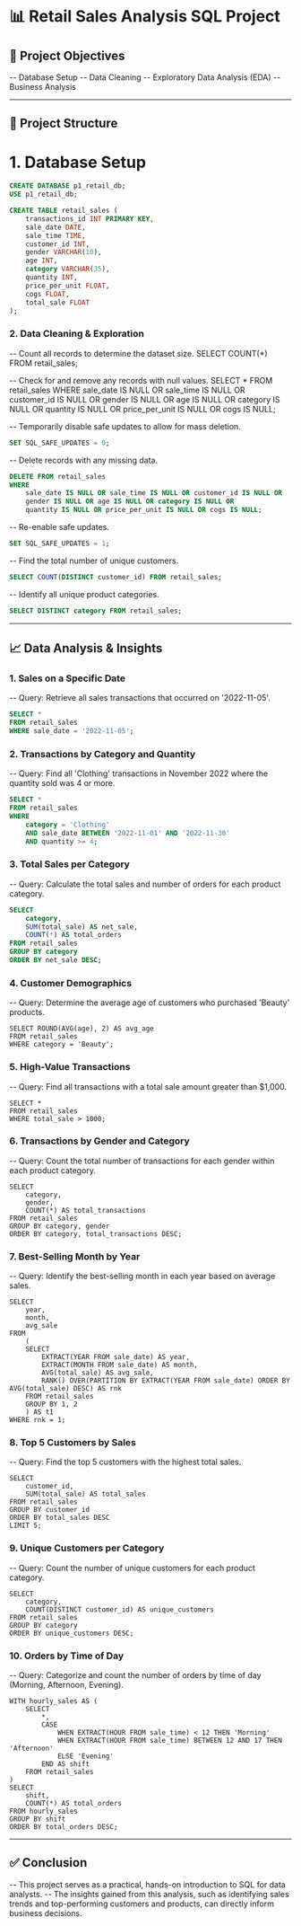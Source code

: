# 📊 Retail Sales Analysis SQL Project

## 🎯 Project Objectives
-- Database Setup
-- Data Cleaning
-- Exploratory Data Analysis (EDA)
-- Business Analysis

---------------------------------------------------------------------------------------------------

## 📂 Project Structure

# 1. Database Setup
```sql
CREATE DATABASE p1_retail_db;
USE p1_retail_db;

CREATE TABLE retail_sales (
    transactions_id INT PRIMARY KEY,
    sale_date DATE,
    sale_time TIME,
    customer_id INT,
    gender VARCHAR(10),
    age INT,
    category VARCHAR(35),
    quantity INT,
    price_per_unit FLOAT,
    cogs FLOAT,
    total_sale FLOAT
);
```
### 2. Data Cleaning & Exploration

-- Count all records to determine the dataset size.
SELECT COUNT(*) FROM retail_sales;

-- Check for and remove any records with null values.
SELECT * FROM retail_sales
WHERE
    sale_date IS NULL OR sale_time IS NULL OR customer_id IS NULL OR
    gender IS NULL OR age IS NULL OR category IS NULL OR
    quantity IS NULL OR price_per_unit IS NULL OR cogs IS NULL;

-- Temporarily disable safe updates to allow for mass deletion.
```sql
SET SQL_SAFE_UPDATES = 0;
```
-- Delete records with any missing data.
```sql
DELETE FROM retail_sales
WHERE
    sale_date IS NULL OR sale_time IS NULL OR customer_id IS NULL OR
    gender IS NULL OR age IS NULL OR category IS NULL OR
    quantity IS NULL OR price_per_unit IS NULL OR cogs IS NULL;
```
-- Re-enable safe updates.
```sql
SET SQL_SAFE_UPDATES = 1;
```
-- Find the total number of unique customers.
```sql
SELECT COUNT(DISTINCT customer_id) FROM retail_sales;
```
-- Identify all unique product categories.
```sql
SELECT DISTINCT category FROM retail_sales;
```
---------------------------------------------------------------------------------------------------

## 📈 Data Analysis & Insights

### 1. Sales on a Specific Date
-- Query: Retrieve all sales transactions that occurred on '2022-11-05'.
```sql
SELECT *
FROM retail_sales
WHERE sale_date = '2022-11-05';
```
### 2. Transactions by Category and Quantity
-- Query: Find all 'Clothing' transactions in November 2022 where the quantity sold was 4 or more.
```sql
SELECT *
FROM retail_sales
WHERE
    category = 'Clothing'
    AND sale_date BETWEEN '2022-11-01' AND '2022-11-30'
    AND quantity >= 4;
```
### 3. Total Sales per Category
-- Query: Calculate the total sales and number of orders for each product category.
```sql
SELECT
    category,
    SUM(total_sale) AS net_sale,
    COUNT(*) AS total_orders
FROM retail_sales
GROUP BY category
ORDER BY net_sale DESC;
```

### 4. Customer Demographics
-- Query: Determine the average age of customers who purchased 'Beauty' products.
```
SELECT ROUND(AVG(age), 2) AS avg_age
FROM retail_sales
WHERE category = 'Beauty';
```
### 5. High-Value Transactions
-- Query: Find all transactions with a total sale amount greater than $1,000.
```
SELECT *
FROM retail_sales
WHERE total_sale > 1000;
```
### 6. Transactions by Gender and Category
-- Query: Count the total number of transactions for each gender within each product category.
```
SELECT
    category,
    gender,
    COUNT(*) AS total_transactions
FROM retail_sales
GROUP BY category, gender
ORDER BY category, total_transactions DESC;
```
### 7. Best-Selling Month by Year
-- Query: Identify the best-selling month in each year based on average sales.
```
SELECT
    year,
    month,
    avg_sale
FROM
    (
    SELECT
        EXTRACT(YEAR FROM sale_date) AS year,
        EXTRACT(MONTH FROM sale_date) AS month,
        AVG(total_sale) AS avg_sale,
        RANK() OVER(PARTITION BY EXTRACT(YEAR FROM sale_date) ORDER BY AVG(total_sale) DESC) AS rnk
    FROM retail_sales
    GROUP BY 1, 2
    ) AS t1
WHERE rnk = 1;
```
### 8. Top 5 Customers by Sales
-- Query: Find the top 5 customers with the highest total sales.
```
SELECT
    customer_id,
    SUM(total_sale) AS total_sales
FROM retail_sales
GROUP BY customer_id
ORDER BY total_sales DESC
LIMIT 5;
```
### 9. Unique Customers per Category
-- Query: Count the number of unique customers for each product category.
```
SELECT
    category,
    COUNT(DISTINCT customer_id) AS unique_customers
FROM retail_sales
GROUP BY category
ORDER BY unique_customers DESC;
```
### 10. Orders by Time of Day
-- Query: Categorize and count the number of orders by time of day (Morning, Afternoon, Evening).
```
WITH hourly_sales AS (
    SELECT
        *,
        CASE
            WHEN EXTRACT(HOUR FROM sale_time) < 12 THEN 'Morning'
            WHEN EXTRACT(HOUR FROM sale_time) BETWEEN 12 AND 17 THEN 'Afternoon'
            ELSE 'Evening'
        END AS shift
    FROM retail_sales
)
SELECT
    shift,
    COUNT(*) AS total_orders
FROM hourly_sales
GROUP BY shift
ORDER BY total_orders DESC;
```
---------------------------------------------------------------------------------------------------

## ✅ Conclusion
-- This project serves as a practical, hands-on introduction to SQL for data analysts.
-- The insights gained from this analysis, such as identifying sales trends and top-performing customers and products, can directly inform business decisions.

